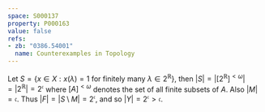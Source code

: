 ```yaml
---
space: S000137
property: P000163
value: false
refs:
- zb: "0386.54001"
  name: Counterexamples in Topology
---
```


Let $S = \{x\in X : x(\lambda) = 1\text{ for finitely many }\lambda\in 2^{\mathbb{R}}\}$, then $|S| = |[2^{\mathbb{R}}]^{<\omega}| = |2^{\mathbb{R}}| = 2^\mathfrak{c}$ where $[A]^{<\omega}$ denotes the set of all finite subsets of $A$. Also $|M| = \mathfrak{c}$. Thus $|F| = |S\setminus M| = 2^\mathfrak{c}$, and so $|Y| = 2^\mathfrak{c} > \mathfrak{c}$.